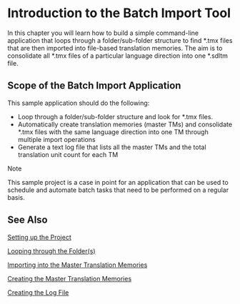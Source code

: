 Introduction to the Batch Import Tool
====
In this chapter you will learn how to build a simple command-line application that loops through a folder/sub-folder structure to find *.tmx files that are then imported into file-based translation memories. The aim is to consolidate all *.tmx files of a particular language direction into one *.sdltm file.

Scope of the Batch Import Application
------
This sample application should do the following:

* Loop through a folder/sub-folder structure and look for *.tmx files.
* Automatically create translation memories (master TMs) and consolidate *.tmx files with the same language direction into one TM through multiple import operations
* Generate a text log file that lists all the master TMs and the total translation unit count for each TM

> [!NOTE]
> 
> This sample project is a case in point for an application that can be used to schedule and automate batch tasks that need to be performed on a regular basis.

See Also
-----------
[Setting up the Project](setting_up_the_import_project.md)

[Looping through the Folder(s)](looping_through_the_folders.md)

[Importing into the Master Translation Memories](importing_into_the_master_translation_memories.md)

[Creating the Master Translation Memories](creating_the_master_translation_memories.md)

[Creating the Log File](creating_a_log_file.md)